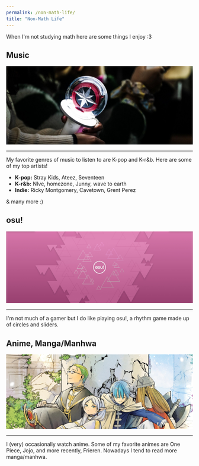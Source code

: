 ```yaml
---
permalink: /non-math-life/
title: "Non-Math Life"
---
```


When I'm not studying math here are some things I enjoy :3

## Music
![stray kids lightstick](/images/skz-compass.jpeg)

---

My favorite genres of music to listen to are K-pop and K-r&b. Here are some of my top artists!

* **K-pop:** Stray Kids, Ateez, Seventeen
* **K-r&b:** NIve, homezone, Junny, wave to earth
* **Indie:** Ricky Montgomery, Cavetown, Grent Perez
  
& many more :)

## osu!
![osu logo](/images/osu.jpeg)

---

I'm not much of a gamer but I do like playing osu!, a rhythm game made up of circles and sliders. 

## Anime, Manga/Manhwa

![frieren](/images/frieren.jpeg)

---

I (very) occasionally watch anime. Some of my favorite animes are One Piece, Jojo, and more recently, Frieren. Nowadays I tend to read more manga/manhwa. 